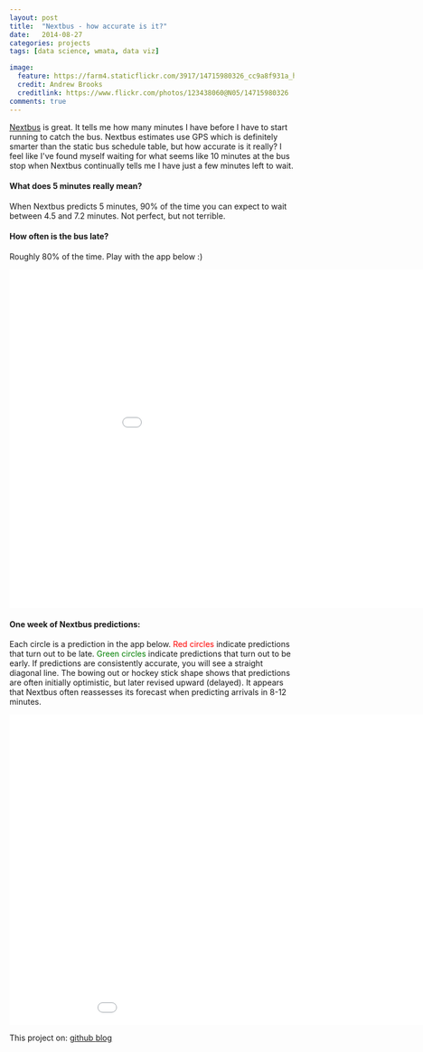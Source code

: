 ```yaml
---
layout: post
title:  "Nextbus - how accurate is it?"
date:   2014-08-27
categories: projects
tags: [data science, wmata, data viz]

image:
  feature: https://farm4.staticflickr.com/3917/14715980326_cc9a8f931a_h.jpg
  credit: Andrew Brooks
  creditlink: https://www.flickr.com/photos/123438060@N05/14715980326
comments: true
---
```


[Nextbus](http://www.wmata.com/rider_tools/nextbus/arrivals.cfm) is great.
It tells me how many minutes I have before I have to start running to catch the bus.
Nextbus estimates use GPS which is definitely smarter than the static bus schedule table, but how accurate is it really?
I feel like I've found myself waiting for what seems like 10 minutes at the bus stop
when Nextbus continually tells me I have just a few minutes left to wait.

#### What does 5 minutes really mean?
When Nextbus predicts 5 minutes, 90% of the time you can expect to wait between 4.5 and 7.2 minutes.
Not perfect, but not terrible.

#### How often is the bus late?
Roughly 80% of the time. Play with the app below :)

<iframe style="border: 0px;" src="/simpleblog/assets/html/d3nextbus.html" width="1000" height="600"></iframe>

#### One week of Nextbus predictions:

Each circle is a prediction in the app below.  <span style="color:red">Red circles</span> indicate predictions that turn out to be late.
<span style="color:green">Green circles</span> indicate predictions that turn out to be early.  If predictions are consistently accurate, you will see a straight diagonal line.
The bowing out or hockey stick shape shows that predictions are often initially optimistic, but later revised upward (delayed).  It appears that Nextbus often reassesses its forecast when predicting arrivals in 8-12 minutes.

<iframe style="border: 0px;" src="/simpleblog/assets/html/busScatter.html" width="1000" height="550"></iframe>



<br>

This project on:
<a href="https://github.com/brooksandrew/nextbus" class="btn">github  </a>
<a href="http://brooksandrew.github.io/simpleblog/articles/nextbus/" class="btn">blog</a>

<!-- See how I figured this out: [here](https://github.com/brooksandrew/nextbus). -->







<!-- <figure>
	<a href="https://farm6.staticflickr.com/5521/13899179960_ae06893c7e_h.jpg" class="image-popup" title="IMG_0251 by Andrew Brooks, on Flickr"><img src="https://farm6.staticflickr.com/5521/13899179960_ae06893c7e_h.jpg" width="1600" height="1200" alt="IMG_0251"></a>
</figure> -->





